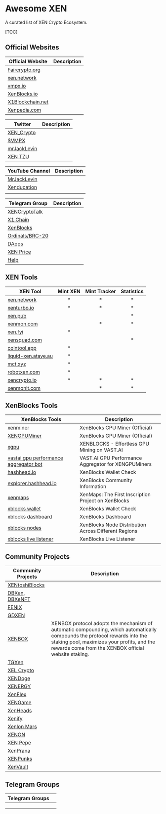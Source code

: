 # Awesome XEN

A curated list of XEN Crypto Ecosystem.

[TOC]



## Official Websites



| Official Website                                 | Description |
| ------------------------------------------------ | ----------- |
| [Faircrypto.org](https://faircrypto.org)         |             |
| [xen.network](https://xen.nework)                |             |
| [vmpx.io](vmpx.io)                               |             |
| [XenBlocks.io](https://xenblocks.io/leaderboard) |             |
| [X1Blockchain.net](https://x1blockchain.net/)    |             |
| [Xenpedia.com](https://info.xenpedia.com)        |             |



| Twitter                                        | Description |
| ---------------------------------------------- | ----------- |
| [XEN_Crypto](https://twitter.com/XEN_Crypto)   |             |
| [$VMPX](https://twitter.com/VMPX_brc20)        |             |
| [mrJackLevin](https://twitter.com/mrJackLevin) |             |
| [XEN TZU](https://twitter.com/ackebom)         |             |



| YouTube Channel                                 | Description |
| ----------------------------------------------- | ----------- |
| [MrJackLevin](https://youtube.com/@MrJackLevin) |             |
| [Xenducation](https://youtube.com/@xenducation) |             |
|                                                 |             |



| Telegram Group                              | Description |
| ------------------------------------------- | ----------- |
| [XENCryptoTalk](https://t.me/XENCryptoTalk) |             |
| [X1 Chain](https://t.me/+qPGGU8WFFtczNDEz)  |             |
| [XenBlocks](https://t.me/+7L2Z8vArV103NmJj) |             |
| [Ordinals/BRC-20](https://t.me/XENBitcoin)  |             |
| [DApps](https://t.me/xendapp)               |             |
| [XEN Price](t.me/XENPrice )                 |             |
| [Help](https://t.me/xenhelp)                |             |



## XEN Tools

| XEN Tool                                           | Mint XEN | Mint Tracker | Statistics |
| -------------------------------------------------- | :------: | :----------: | :--------: |
| [xen.network](https://xen.network)                 |    *     |      *       |     *      |
| [xenturbo.io](https://xenturbo.io)                 |    *     |      *       |     *      |
| [xen.pub](https://xen.pub)                         |          |              |     *      |
| [xenmon.com ](https://xenmon.com )                 |          |      *       |     *      |
| [xen.fyi](https://xen.fyi)                         |    *     |              |            |
| [xensquad.com](https://xensquad.com)               |          |              |     *      |
| [cointool.app](https://cointool.app)               |    *     |              |            |
| [liquid-xen.ataye.au](https://liquid-xen.ataye.au) |    *     |              |            |
| [mct.xyz](https://mct.xyz)                         |    *     |              |            |
| [robotxen.com](https://robotxen.com)               |    *     |              |            |
| [xencrypto.io](https://xencrypto.io)               |    *     |      *       |     *      |
| [xenmonit.com](https://xenmonit.com)               |          |      *       |     *      |



## XenBlocks Tools

| XenBlocks Tools                                              | Description                                          |
| ------------------------------------------------------------ | ---------------------------------------------------- |
| [xenminer](https://github.com/jacklevin74/xenminer/)         | XenBlocks CPU Miner (Official)                       |
| [XENGPUMiner](https://github.com/shanhaicoder/XENGPUMiner/)  | XenBlocks GPU Miner (Official)                       |
| [xgpu](https://github.com/JozefJarosciak/xgpu)               | XENBLOCKS - Effortless GPU Mining on VAST.AI         |
| [vastai gpu performance aggregator bot](https://github.com/tr4vLer/vastai_instances_aggregator_bot) | VAST.AI GPU Performance Aggregator for XENGPUMiners  |
| [hashhead.io](https://hashhead.io/)                          | XenBlocks Wallet Check                               |
| [explorer.hashhead.io](https://explorer.hashhead.io/)        | XenBlocks Community Information                      |
| [xenmaps](https://xenmaps.io/)                               | XenMaps: The First Inscription Project on XenBlocks  |
| [xblocks wallet](https://xen.pub/xblocks.php)                | XenBlocks Wallet Check                               |
| [xblocks dashboard](https://xen.pub/index-xenblocks.php)     | XenBlocks Dashboard                                  |
| [xblocks nodes](https://xen.pub/xblocks-nodes.php)           | XenBlocks Node Distribution Across Different Regions |
| [xblocks live listener](https://xen.pub/xblocks-live.php)    | XenBlocks Live Listener                              |



## Community Projects

| Community Projects                                  | Description                                                  |
| --------------------------------------------------- | ------------------------------------------------------------ |
| [XENtoshiBlocks](https://xentoshiblocks.com)        |                                                              |
| [DBXen, DBXeNFT](https://dbxen.org)                 |                                                              |
| [FENIX](https://fenix.fyi)                          |                                                              |
| [GDXEN](https://gdxen.xyz)                          |                                                              |
| [XENBOX](https://xenbox.one/)                       | XENBOX protocol adopts the mechanism of automatic compounding, which automatically compounds the protocol rewards into the staking pool, maximizes your profits, and the rewards come from the XENBOX official website staking. |
| [TGXen](https://tgxen.thegraysecosystem.com)        |                                                              |
| [XEL Crypto](https://app.xelcrypto.io)              |                                                              |
| [XENDoge](https://xendoge.network)                  |                                                              |
| [XENERGY](https://xenergy.world/xenergy)            |                                                              |
| [XenFlex](https://xenflex.io)                       |                                                              |
| [XENGame](https://xen.game)                         |                                                              |
| [XenHeads](https://https://twitter.com/XenHeadsNFT) |                                                              |
| [Xenify](https://xenify.io)                         |                                                              |
| [Xenlon Mars](https://xenlonmars.com)               |                                                              |
| [XENON](https://app.xenon.tools)                    |                                                              |
| [XEN Pepe](https://xenpepe.win)                     |                                                              |
| [XenPrana](https://https://twitter.com/Relaxndivs)  |                                                              |
| [XENPunks](https://xenpunks.io)                     |                                                              |
| [XenVault](https://xenvault.com)                    |                                                              |



## Telegram Groups

| Telegram Groups |      |
| --------------- | ---- |
|                 |      |
|                 |      |
|                 |      |

